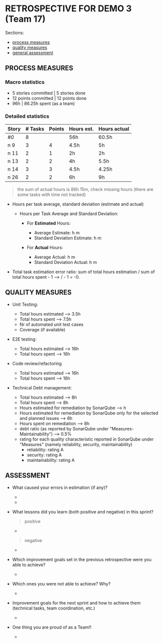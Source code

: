 RETROSPECTIVE FOR DEMO 3 (Team 17)
=====================================

Sections:

- [process measures](#process-measures)
- [quality measures](#quality-measures)
- [general assessment](#assessment)

## PROCESS MEASURES 

### Macro statistics

- 5 stories committed | 5 stories done 
- 12 points committed | 12 points done 
- 96h | 86.25h spent (as a team)


### Detailed statistics

| Story  | # Tasks | Points | Hours est. | Hours actual |
|--------|---------|--------|------------|--------------|
| _#0_   |   8     |        |    56h       |       60.5h    |
| n 9    |   3    |    4    |      4.5h    |       5h     |
| n 11   |   2    |    1    |      2h      |       2h      |
| n 13   |   2    |    2    |      4h      |       5.5h    |
| n 14   |   3    |   3     |      4.5h    |       4.25h     |
| n 26   |   2    |   2     |      6h      |       9h    |

>the sum of actual hours is 86h 15m, check missing hours (there are some tasks with time not tracked)

- Hours per task average, standard deviation (estimate and actual)

  - Hours per Task Average and Standard Deviation:

    - For **Estimated** Hours:
      - Average Estimate: h m
      - Standard Deviation Estimate: h m

    - For **Actual** Hours:
      - Average Actual: h m
      - Standard Deviation Actual: h m

- Total task estimation error ratio: sum of total hours estimation / sum of total hours spent - 1 --> / - 1 = -0.


## QUALITY MEASURES 

- Unit Testing:
  - Total hours estimated --> 3.5h
  - Total hours spent --> 7.5h
  - Nr of automated unit test cases 
  - Coverage (if available)
- E2E testing:
  - Total hours estimated --> 16h
  - Total hours spent --> 16h

- Code review/refactoring 
  - Total hours estimated --> 16h
  - Total hours spent --> 16h

- Technical Debt management:
  - Total hours estimated --> 8h
  - Total hours spent --> 8h
  - Hours estimated for remediation by SonarQube --> h
  - Hours estimated for remediation by SonarQube only for the selected and planned issues --> 6h
  - Hours spent on remediation --> 8h
  - debt ratio (as reported by SonarQube under "Measures-Maintainability") --> 0.5%
  - rating for each quality characteristic reported in SonarQube under "Measures" (namely reliability, security, maintainability)
    - reliability: rating A
    - security: rating A
    - maintainability: rating A  

## ASSESSMENT

- What caused your errors in estimation (if any)?

  - 
  - 

- What lessons did you learn (both positive and negative) in this sprint?

  > positive
  - 

  > negative
  - 

- Which improvement goals set in the previous retrospective were you able to achieve? 
  
  - 

- Which ones you were not able to achieve? Why?

  - 

- Improvement goals for the next sprint and how to achieve them (technical tasks, team coordination, etc.)

  - 

- One thing you are proud of as a Team!!

  - 